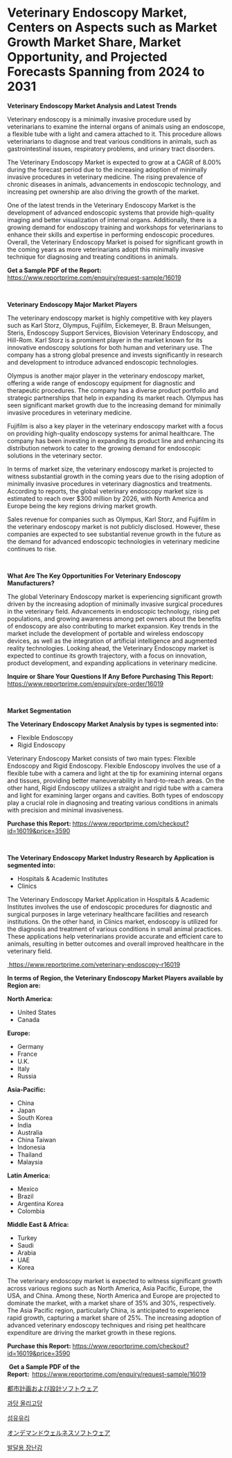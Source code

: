 <p><h1>Veterinary Endoscopy Market, Centers on Aspects such as Market Growth Market Share, Market Opportunity, and Projected Forecasts Spanning from 2024 to 2031</h1></p><p><strong>Veterinary Endoscopy Market Analysis and Latest Trends</strong></p>
<p><p>Veterinary endoscopy is a minimally invasive procedure used by veterinarians to examine the internal organs of animals using an endoscope, a flexible tube with a light and camera attached to it. This procedure allows veterinarians to diagnose and treat various conditions in animals, such as gastrointestinal issues, respiratory problems, and urinary tract disorders.</p><p>The Veterinary Endoscopy Market is expected to grow at a CAGR of 8.00% during the forecast period due to the increasing adoption of minimally invasive procedures in veterinary medicine. The rising prevalence of chronic diseases in animals, advancements in endoscopic technology, and increasing pet ownership are also driving the growth of the market.</p><p>One of the latest trends in the Veterinary Endoscopy Market is the development of advanced endoscopic systems that provide high-quality imaging and better visualization of internal organs. Additionally, there is a growing demand for endoscopy training and workshops for veterinarians to enhance their skills and expertise in performing endoscopic procedures. Overall, the Veterinary Endoscopy Market is poised for significant growth in the coming years as more veterinarians adopt this minimally invasive technique for diagnosing and treating conditions in animals.</p></p>
<p><strong>Get a Sample PDF of the Report:&nbsp;</strong> <a href="https://www.reportprime.com/enquiry/request-sample/16019">https://www.reportprime.com/enquiry/request-sample/16019</a></p>
<p>&nbsp;</p>
<p><strong>Veterinary Endoscopy Major Market Players</strong></p>
<p><p>The veterinary endoscopy market is highly competitive with key players such as Karl Storz, Olympus, Fujifilm, Eickemeyer, B. Braun Melsungen, Steris, Endoscopy Support Services, Biovision Veterinary Endoscopy, and Hill-Rom. Karl Storz is a prominent player in the market known for its innovative endoscopy solutions for both human and veterinary use. The company has a strong global presence and invests significantly in research and development to introduce advanced endoscopic technologies.</p><p>Olympus is another major player in the veterinary endoscopy market, offering a wide range of endoscopy equipment for diagnostic and therapeutic procedures. The company has a diverse product portfolio and strategic partnerships that help in expanding its market reach. Olympus has seen significant market growth due to the increasing demand for minimally invasive procedures in veterinary medicine.</p><p>Fujifilm is also a key player in the veterinary endoscopy market with a focus on providing high-quality endoscopy systems for animal healthcare. The company has been investing in expanding its product line and enhancing its distribution network to cater to the growing demand for endoscopic solutions in the veterinary sector.</p><p>In terms of market size, the veterinary endoscopy market is projected to witness substantial growth in the coming years due to the rising adoption of minimally invasive procedures in veterinary diagnostics and treatments. According to reports, the global veterinary endoscopy market size is estimated to reach over $300 million by 2026, with North America and Europe being the key regions driving market growth.</p><p>Sales revenue for companies such as Olympus, Karl Storz, and Fujifilm in the veterinary endoscopy market is not publicly disclosed. However, these companies are expected to see substantial revenue growth in the future as the demand for advanced endoscopic technologies in veterinary medicine continues to rise.</p></p>
<p>&nbsp;</p>
<p><strong>What Are The Key Opportunities For Veterinary Endoscopy Manufacturers?</strong></p>
<p><p>The global Veterinary Endoscopy market is experiencing significant growth driven by the increasing adoption of minimally invasive surgical procedures in the veterinary field. Advancements in endoscopic technology, rising pet populations, and growing awareness among pet owners about the benefits of endoscopy are also contributing to market expansion. Key trends in the market include the development of portable and wireless endoscopy devices, as well as the integration of artificial intelligence and augmented reality technologies. Looking ahead, the Veterinary Endoscopy market is expected to continue its growth trajectory, with a focus on innovation, product development, and expanding applications in veterinary medicine.</p></p>
<p><strong>Inquire or Share Your Questions If Any Before Purchasing This Report:</strong> <a href="https://www.reportprime.com/enquiry/pre-order/16019">https://www.reportprime.com/enquiry/pre-order/16019</a></p>
<p>&nbsp;</p>
<p><strong>Market Segmentation</strong></p>
<p><strong>The Veterinary Endoscopy Market Analysis by types is segmented into:</strong></p>
<p><ul><li>Flexible Endoscopy</li><li>Rigid Endoscopy</li></ul></p>
<p><p>Veterinary Endoscopy Market consists of two main types: Flexible Endoscopy and Rigid Endoscopy. Flexible Endoscopy involves the use of a flexible tube with a camera and light at the tip for examining internal organs and tissues, providing better maneuverability in hard-to-reach areas. On the other hand, Rigid Endoscopy utilizes a straight and rigid tube with a camera and light for examining larger organs and cavities. Both types of endoscopy play a crucial role in diagnosing and treating various conditions in animals with precision and minimal invasiveness.</p></p>
<p><strong>Purchase this Report:&nbsp;</strong><a href="https://www.reportprime.com/checkout?id=16019&price=3590">https://www.reportprime.com/checkout?id=16019&price=3590</a></p>
<p>&nbsp;</p>
<p><strong>The Veterinary Endoscopy Market Industry Research by Application is segmented into:</strong></p>
<p><ul><li>Hospitals & Academic Institutes</li><li>Clinics</li></ul></p>
<p><p>The Veterinary Endoscopy Market Application in Hospitals & Academic Institutes involves the use of endoscopic procedures for diagnostic and surgical purposes in large veterinary healthcare facilities and research institutions. On the other hand, in Clinics market, endoscopy is utilized for the diagnosis and treatment of various conditions in small animal practices. These applications help veterinarians provide accurate and efficient care to animals, resulting in better outcomes and overall improved healthcare in the veterinary field.</p></p>
<p><a href="https://www.reportprime.com/veterinary-endoscopy-r16019">&nbsp;https://www.reportprime.com/veterinary-endoscopy-r16019</a></p>
<p><strong>In terms of Region, the Veterinary Endoscopy Market Players available by Region are:</strong></p>
<p>
    <p> <strong> North America: </strong>
        <ul>
            <li>United States</li>
            <li>Canada</li>
        </ul>
        </p> 
    <p> <strong> Europe: </strong>
        <ul>
            <li>Germany</li>
            <li>France</li>
            <li>U.K.</li>
            <li>Italy</li>
            <li>Russia</li>
        </ul>
        </p> 
    <p> <strong> Asia-Pacific: </strong>
        <ul>
            <li>China</li>
            <li>Japan</li>
            <li>South Korea</li>
            <li>India</li>
            <li>Australia</li>
            <li>China Taiwan</li>
            <li>Indonesia</li>
            <li>Thailand</li>
            <li>Malaysia</li>
        </ul>
        </p> 
    <p> <strong> Latin America: </strong>
        <ul>
            <li>Mexico</li>
            <li>Brazil</li>
            <li>Argentina Korea</li>
            <li>Colombia</li>
        </ul>
        </p> 
    <p> <strong> Middle East & Africa: </strong>
        <ul>
            <li>Turkey</li>
            <li>Saudi</li>
            <li>Arabia</li>
            <li>UAE</li>
            <li>Korea</li>
        </ul>
    </p>
    </p>
<p><p>The veterinary endoscopy market is expected to witness significant growth across various regions such as North America, Asia Pacific, Europe, the USA, and China. Among these, North America and Europe are projected to dominate the market, with a market share of 35% and 30%, respectively. The Asia Pacific region, particularly China, is anticipated to experience rapid growth, capturing a market share of 25%. The increasing adoption of advanced veterinary endoscopy techniques and rising pet healthcare expenditure are driving the market growth in these regions.</p></p>
<p><strong>Purchase this Report: </strong><a href="https://www.reportprime.com/checkout?id=16019&price=3590">https://www.reportprime.com/checkout?id=16019&price=3590</a></p>
<p>&nbsp;<strong>Get a Sample PDF of the Report:&nbsp;&nbsp;</strong><a href="https://www.reportprime.com/enquiry/request-sample/16019">https://www.reportprime.com/enquiry/request-sample/16019</a></p>
<p><strong></strong></p>
<p><p><a href="https://github.com/JacksonWiza1924/Market-Research-Report-List-1/blob/main/257963282188.md">都市計画および設計ソフトウェア</a></p><p><a href="https://github.com/RichardLueilwitz787/Market-Research-Report-List-1/blob/main/156782276598.md">과당 올리고당</a></p><p><a href="https://medium.com/@marchall15/fiberglass-%EC%8B%9C%EC%9E%A5-%EC%8B%9C%EC%9E%A5-%EC%A0%90%EC%9C%A0%EC%9C%A8-%EC%8B%9C%EC%9E%A5-%EB%8F%99%ED%96%A5-%EB%B0%8F-%EB%AF%B8%EB%9E%98-%EC%84%B1%EC%9E%A5-%ED%83%90%EC%83%89-6ba32242ff9f">섬유유리</a></p><p><a href="https://github.com/hwbcz413288296/Market-Research-Report-List-2/blob/main/395648982187.md">オンデマンドウェルネスソフトウェア</a></p><p><a href="https://github.com/fredrickeglers/Market-Research-Report-List-2/blob/main/366173576597.md">발달용 장난감</a></p></p>